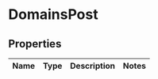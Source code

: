 # DomainsPost

## Properties
Name | Type | Description | Notes
------------ | ------------- | ------------- | -------------

